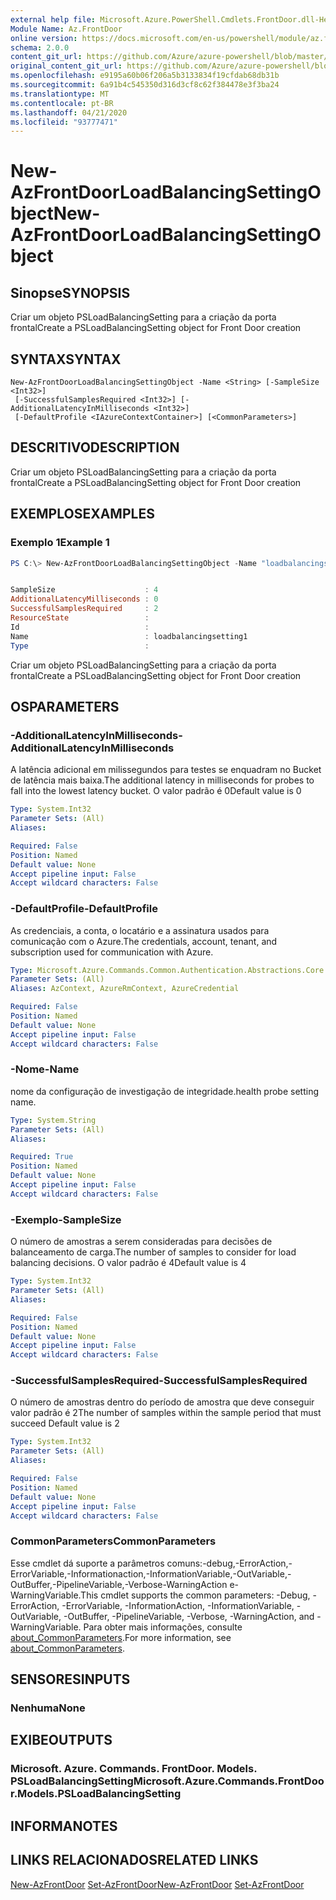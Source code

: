 ```yaml
---
external help file: Microsoft.Azure.PowerShell.Cmdlets.FrontDoor.dll-Help.xml
Module Name: Az.FrontDoor
online version: https://docs.microsoft.com/en-us/powershell/module/az.frontdoor/new-azfrontdoorloadbalancingsettingobject
schema: 2.0.0
content_git_url: https://github.com/Azure/azure-powershell/blob/master/src/FrontDoor/FrontDoor/help/New-AzFrontDoorLoadBalancingSettingObject.md
original_content_git_url: https://github.com/Azure/azure-powershell/blob/master/src/FrontDoor/FrontDoor/help/New-AzFrontDoorLoadBalancingSettingObject.md
ms.openlocfilehash: e9195a60b06f206a5b3133834f19cfdab68db31b
ms.sourcegitcommit: 6a91b4c545350d316d3cf8c62f384478e3f3ba24
ms.translationtype: MT
ms.contentlocale: pt-BR
ms.lasthandoff: 04/21/2020
ms.locfileid: "93777471"
---
```

# <span data-ttu-id="652e4-101">New-AzFrontDoorLoadBalancingSettingObject</span><span class="sxs-lookup"><span data-stu-id="652e4-101">New-AzFrontDoorLoadBalancingSettingObject</span></span>

## <span data-ttu-id="652e4-102">Sinopse</span><span class="sxs-lookup"><span data-stu-id="652e4-102">SYNOPSIS</span></span>
<span data-ttu-id="652e4-103">Criar um objeto PSLoadBalancingSetting para a criação da porta frontal</span><span class="sxs-lookup"><span data-stu-id="652e4-103">Create a PSLoadBalancingSetting object for Front Door creation</span></span>

## <span data-ttu-id="652e4-104">SYNTAX</span><span class="sxs-lookup"><span data-stu-id="652e4-104">SYNTAX</span></span>

```
New-AzFrontDoorLoadBalancingSettingObject -Name <String> [-SampleSize <Int32>]
 [-SuccessfulSamplesRequired <Int32>] [-AdditionalLatencyInMilliseconds <Int32>]
 [-DefaultProfile <IAzureContextContainer>] [<CommonParameters>]
```

## <span data-ttu-id="652e4-105">DESCRITIVO</span><span class="sxs-lookup"><span data-stu-id="652e4-105">DESCRIPTION</span></span>
<span data-ttu-id="652e4-106">Criar um objeto PSLoadBalancingSetting para a criação da porta frontal</span><span class="sxs-lookup"><span data-stu-id="652e4-106">Create a PSLoadBalancingSetting object for Front Door creation</span></span>

## <span data-ttu-id="652e4-107">EXEMPLOS</span><span class="sxs-lookup"><span data-stu-id="652e4-107">EXAMPLES</span></span>

### <span data-ttu-id="652e4-108">Exemplo 1</span><span class="sxs-lookup"><span data-stu-id="652e4-108">Example 1</span></span>
```powershell
PS C:\> New-AzFrontDoorLoadBalancingSettingObject -Name "loadbalancingsetting1"


SampleSize                    : 4
AdditionalLatencyMilliseconds : 0
SuccessfulSamplesRequired     : 2
ResourceState                 :
Id                            :
Name                          : loadbalancingsetting1
Type                          :
```

<span data-ttu-id="652e4-109">Criar um objeto PSLoadBalancingSetting para a criação da porta frontal</span><span class="sxs-lookup"><span data-stu-id="652e4-109">Create a PSLoadBalancingSetting object for Front Door creation</span></span>

## <span data-ttu-id="652e4-110">OS</span><span class="sxs-lookup"><span data-stu-id="652e4-110">PARAMETERS</span></span>

### <span data-ttu-id="652e4-111">-AdditionalLatencyInMilliseconds</span><span class="sxs-lookup"><span data-stu-id="652e4-111">-AdditionalLatencyInMilliseconds</span></span>
<span data-ttu-id="652e4-112">A latência adicional em milissegundos para testes se enquadram no Bucket de latência mais baixa.</span><span class="sxs-lookup"><span data-stu-id="652e4-112">The additional latency in milliseconds for probes to fall into the lowest latency bucket.</span></span> <span data-ttu-id="652e4-113">O valor padrão é 0</span><span class="sxs-lookup"><span data-stu-id="652e4-113">Default value is 0</span></span>

```yaml
Type: System.Int32
Parameter Sets: (All)
Aliases:

Required: False
Position: Named
Default value: None
Accept pipeline input: False
Accept wildcard characters: False
```

### <span data-ttu-id="652e4-114">-DefaultProfile</span><span class="sxs-lookup"><span data-stu-id="652e4-114">-DefaultProfile</span></span>
<span data-ttu-id="652e4-115">As credenciais, a conta, o locatário e a assinatura usados para comunicação com o Azure.</span><span class="sxs-lookup"><span data-stu-id="652e4-115">The credentials, account, tenant, and subscription used for communication with Azure.</span></span>

```yaml
Type: Microsoft.Azure.Commands.Common.Authentication.Abstractions.Core.IAzureContextContainer
Parameter Sets: (All)
Aliases: AzContext, AzureRmContext, AzureCredential

Required: False
Position: Named
Default value: None
Accept pipeline input: False
Accept wildcard characters: False
```

### <span data-ttu-id="652e4-116">-Nome</span><span class="sxs-lookup"><span data-stu-id="652e4-116">-Name</span></span>
<span data-ttu-id="652e4-117">nome da configuração de investigação de integridade.</span><span class="sxs-lookup"><span data-stu-id="652e4-117">health probe setting name.</span></span>

```yaml
Type: System.String
Parameter Sets: (All)
Aliases:

Required: True
Position: Named
Default value: None
Accept pipeline input: False
Accept wildcard characters: False
```

### <span data-ttu-id="652e4-118">-Exemplo</span><span class="sxs-lookup"><span data-stu-id="652e4-118">-SampleSize</span></span>
<span data-ttu-id="652e4-119">O número de amostras a serem consideradas para decisões de balanceamento de carga.</span><span class="sxs-lookup"><span data-stu-id="652e4-119">The number of samples to consider for load balancing decisions.</span></span>
<span data-ttu-id="652e4-120">O valor padrão é 4</span><span class="sxs-lookup"><span data-stu-id="652e4-120">Default value is 4</span></span>

```yaml
Type: System.Int32
Parameter Sets: (All)
Aliases:

Required: False
Position: Named
Default value: None
Accept pipeline input: False
Accept wildcard characters: False
```

### <span data-ttu-id="652e4-121">-SuccessfulSamplesRequired</span><span class="sxs-lookup"><span data-stu-id="652e4-121">-SuccessfulSamplesRequired</span></span>
<span data-ttu-id="652e4-122">O número de amostras dentro do período de amostra que deve conseguir valor padrão é 2</span><span class="sxs-lookup"><span data-stu-id="652e4-122">The number of samples within the sample period that must succeed Default value is 2</span></span>

```yaml
Type: System.Int32
Parameter Sets: (All)
Aliases:

Required: False
Position: Named
Default value: None
Accept pipeline input: False
Accept wildcard characters: False
```

### <span data-ttu-id="652e4-123">CommonParameters</span><span class="sxs-lookup"><span data-stu-id="652e4-123">CommonParameters</span></span>
<span data-ttu-id="652e4-124">Esse cmdlet dá suporte a parâmetros comuns:-debug,-ErrorAction,-ErrorVariable,-Informationaction,-InformationVariable,-OutVariable,-OutBuffer,-PipelineVariable,-Verbose-WarningAction e-WarningVariable.</span><span class="sxs-lookup"><span data-stu-id="652e4-124">This cmdlet supports the common parameters: -Debug, -ErrorAction, -ErrorVariable, -InformationAction, -InformationVariable, -OutVariable, -OutBuffer, -PipelineVariable, -Verbose, -WarningAction, and -WarningVariable.</span></span> <span data-ttu-id="652e4-125">Para obter mais informações, consulte [about_CommonParameters](http://go.microsoft.com/fwlink/?LinkID=113216).</span><span class="sxs-lookup"><span data-stu-id="652e4-125">For more information, see [about_CommonParameters](http://go.microsoft.com/fwlink/?LinkID=113216).</span></span>

## <span data-ttu-id="652e4-126">SENSORES</span><span class="sxs-lookup"><span data-stu-id="652e4-126">INPUTS</span></span>

### <span data-ttu-id="652e4-127">Nenhuma</span><span class="sxs-lookup"><span data-stu-id="652e4-127">None</span></span>

## <span data-ttu-id="652e4-128">EXIBE</span><span class="sxs-lookup"><span data-stu-id="652e4-128">OUTPUTS</span></span>

### <span data-ttu-id="652e4-129">Microsoft. Azure. Commands. FrontDoor. Models. PSLoadBalancingSetting</span><span class="sxs-lookup"><span data-stu-id="652e4-129">Microsoft.Azure.Commands.FrontDoor.Models.PSLoadBalancingSetting</span></span>

## <span data-ttu-id="652e4-130">INFORMA</span><span class="sxs-lookup"><span data-stu-id="652e4-130">NOTES</span></span>

## <span data-ttu-id="652e4-131">LINKS RELACIONADOS</span><span class="sxs-lookup"><span data-stu-id="652e4-131">RELATED LINKS</span></span>

<span data-ttu-id="652e4-132">[New-AzFrontDoor](./New-AzFrontDoor.md) 
 [Set-AzFrontDoor](./Set-AzFrontDoor.md)</span><span class="sxs-lookup"><span data-stu-id="652e4-132">[New-AzFrontDoor](./New-AzFrontDoor.md)
[Set-AzFrontDoor](./Set-AzFrontDoor.md)</span></span>
